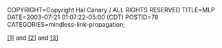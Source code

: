 COPYRIGHT=Copyright Hal Canary / ALL RIGHTS RESERVED
TITLE=MLP
DATE=2003-07-21 01:07:22-05:00 (CDT)
POSTID=78
CATEGORIES=mindless-link-propagation;

[\[1\]](http://www.xulplanet.com/ndeakin/arts/mozilla715.html) and [\[2\]](http://mightymu.net/) and [\[3\]](logo)
